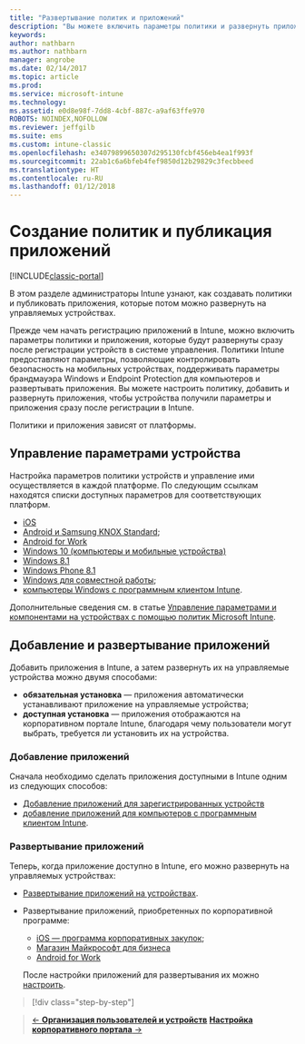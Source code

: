 ```yaml
---
title: "Развертывание политик и приложений"
description: "Вы можете включить параметры политики и развернуть приложения, которые будут применяться сразу после регистрации устройств в системе управления."
keywords: 
author: nathbarn
ms.author: nathbarn
manager: angrobe
ms.date: 02/14/2017
ms.topic: article
ms.prod: 
ms.service: microsoft-intune
ms.technology: 
ms.assetid: e0d8e98f-7dd8-4cbf-887c-a9af63ffe970
ROBOTS: NOINDEX,NOFOLLOW
ms.reviewer: jeffgilb
ms.suite: ems
ms.custom: intune-classic
ms.openlocfilehash: e34079899650307d295130fcbf456eb4ea1f993f
ms.sourcegitcommit: 22ab1c6a6bfeb4fef9850d12b29829c3fecbbeed
ms.translationtype: HT
ms.contentlocale: ru-RU
ms.lasthandoff: 01/12/2018
---
```

# <a name="create-policies-and-publish-apps"></a>Создание политик и публикация приложений

[!INCLUDE[classic-portal](../includes/classic-portal.md)]

В этом разделе администраторы Intune узнают, как создавать политики и публиковать приложения, которые потом можно развернуть на управляемых устройствах.

Прежде чем начать регистрацию приложений в Intune, можно включить параметры политики и приложения, которые будут развернуты сразу после регистрации устройств в системе управления. Политики Intune предоставляют параметры, позволяющие контролировать безопасность на мобильных устройствах, поддерживать параметры брандмауэра Windows и Endpoint Protection для компьютеров и развертывать приложения. Вы можете настроить политику, добавить и развернуть приложения, чтобы устройства получили параметры и приложения сразу после регистрации в Intune.

Политики и приложения зависят от платформы.

## <a name="manage-device-settings"></a>Управление параметрами устройства

 Настройка параметров политики устройств и управление ими осуществляется в каждой платформе. По следующим ссылкам находятся списки доступных параметров для соответствующих платформ.

- [iOS](/intune-classic/deploy-use/ios-policy-settings-in-microsoft-intune)
- [Android и Samsung KNOX Standard](/intune-classic/deploy-use/android-policy-settings-in-microsoft-intune);
- [Android for Work](/intune-classic/deploy-use/android-for-work-policy-settings-in-microsoft-intune)
- [Windows 10 (компьютеры и мобильные устройства)](/intune-classic/deploy-use/windows-10-policy-settings-in-microsoft-intune)
- [Windows 8.1](/intune-classic/deploy-use/windows-configuration-policy-settings-in-microsoft-intune)
- [Windows Phone 8.1](/intune-classic/deploy-use/windows-phone-8-1-policy-settings-in-microsoft-intune)
- [Windows для совместной работы](/intune-classic/deploy-use/windows-team-configuration-policy-settings-in-microsoft-intune);
- [компьютеры Windows с программным клиентом Intune](/intune-classic/deploy-use/policies-to-protect-windows-pcs-in-microsoft-intune).

Дополнительные сведения см. в статье [Управление параметрами и компонентами на устройствах с помощью политик Microsoft Intune](/intune-classic/deploy-use/manage-settings-and-features-on-your-devices-with-microsoft-intune-policies).

## <a name="add-and-deploy-apps"></a>Добавление и развертывание приложений

Добавить приложения в Intune, а затем развернуть их на управляемые устройства можно двумя способами:
- **обязательная установка** — приложения автоматически устанавливают приложение на управляемые устройства;
- **доступная установка** — приложения отображаются на корпоративном портале Intune, благодаря чему пользователи могут выбрать, требуется ли установить их на устройства.

### <a name="add-apps"></a>Добавление приложений

Сначала необходимо сделать приложения доступными в Intune одним из следующих способов:
- [Добавление приложений для зарегистрированных устройств](/intune-classic/deploy-use/add-apps-for-mobile-devices-in-microsoft-intune)
- [добавление приложений для компьютеров с программным клиентом Intune](/intune-classic/deploy-use/add-apps-for-windows-pcs-in-microsoft-intune).

### <a name="deploy-apps"></a>Развертывание приложений

Теперь, когда приложение доступно в Intune, его можно развернуть на управляемых устройствах:
- [Развертывание приложений на устройствах](/intune-classic/deploy-use/deploy-use/deploy-apps-in-microsoft-intune).
- Развертывание приложений, приобретенных по корпоративной программе:
    - [iOS — программа корпоративных закупок](/intune-classic/deploy-use/manage-ios-apps-you-purchased-through-a-volume-purchase-program-with-microsoft-intune);
    - [Магазин Майкрософт для бизнеса](/intune-classic/deploy-use/manage-apps-you-purchased-from-the-windows-store-for-business-with-microsoft-intune)
    - [Android for Work](/intune-classic/deploy-use/android-for-work-apps)

    После настройки приложений для развертывания их можно [настроить](/intune-classic/deploy-use/monitor-apps-in-microsoft-intune).

>[!div class="step-by-step"]

>[&larr; **Организация пользователей и устройств**](.\start-with-a-paid-subscription-to-microsoft-intune-step-5.md)       [**Настройка корпоративного портала** &rarr;](/intune/company-portal-customize)  
